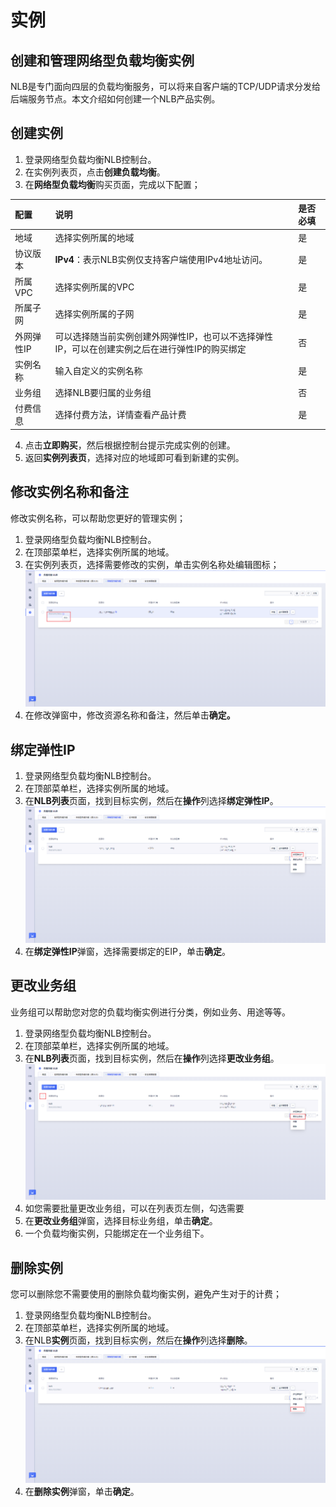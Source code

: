 # 实例
## 创建和管理网络型负载均衡实例

NLB是专门面向四层的负载均衡服务，可以将来自客户端的TCP/UDP请求分发给后端服务节点。本文介绍如何创建一个NLB产品实例。

## 创建实例

   1. 登录网络型负载均衡NLB控制台。
   2. 在实例列表页，点击**创建负载均衡**。
   3. 在**网络型负载均衡**购买页面，完成以下配置；

   | 配置       | 说明                                                         | 是否必填 |
   | :--------- | :----------------------------------------------------------- | :------- |
   | 地域       | 选择实例所属的地域                                           | 是       |
   | 协议版本   | **IPv4**：表示NLB实例仅支持客户端使用IPv4地址访问。          | 是       |
   | 所属VPC    | 选择实例所属的VPC                                            | 是       |
   | 所属子网   | 选择实例所属的子网                                           | 是       |
   | 外网弹性IP | 可以选择随当前实例创建外网弹性IP，也可以不选择弹性IP，可以在创建实例之后在进行弹性IP的购买绑定 | 否       |
   | 实例名称   | 输入自定义的实例名称                                         | 是       |
   | 业务组     | 选择NLB要归属的业务组                                        | 否       |
   | 付费信息   | 选择付费方法，详情查看产品计费                               | 是       |

   4. 点击**立即购买**，然后根据控制台提示完成实例的创建。
   5. 返回**实例列表页**，选择对应的地域即可看到新建的实例。

## 修改实例名称和备注

   修改实例名称，可以帮助您更好的管理实例；
   1. 登录网络型负载均衡NLB控制台。
   2. 在顶部菜单栏，选择实例所属的地域。
   3. 在实例列表页，选择需要修改的实例，单击实例名称处编辑图标；
   ![图片示例](/images/NLB修改实例名称和备注.png)
   4. 在修改弹窗中，修改资源名称和备注，然后单击**确定。**

## 绑定弹性IP

   1. 登录网络型负载均衡NLB控制台。
   2. 在顶部菜单栏，选择实例所属的地域。
   3. 在**NLB列表**页面，找到目标实例，然后在**操作**列选择**绑定弹性IP**。
   ![图片示例](/images/NLB绑定弹性IP.png)
   4. 在**绑定弹性IP**弹窗，选择需要绑定的EIP，单击**确定**。

## 更改业务组

   业务组可以帮助您对您的负载均衡实例进行分类，例如业务、用途等等。

   1. 登录网络型负载均衡NLB控制台。
   2. 在顶部菜单栏，选择实例所属的地域。
   3. 在**NLB列表**页面，找到目标实例，然后在**操作**列选择**更改业务组**。
   ![图片示例](/images/NLB更改业务组.png)
   4. 如您需要批量更改业务组，可以在列表页左侧，勾选需要
   5. 在**更改业务组**弹窗，选择目标业务组，单击**确定**。
   6. 一个负载均衡实例，只能绑定在一个业务组下。

## 删除实例

   您可以删除您不需要使用的删除负载均衡实例，避免产生对于的计费；

   1. 登录网络型负载均衡NLB控制台。
   2. 在顶部菜单栏，选择实例所属的地域。
   3. 在NLB**实例**页面，找到目标实例，然后在**操作**列选择**删除**。
   ![图片示例](/images/NLB删除实例.png)
   4. 在**删除实例**弹窗，单击**确定**。
